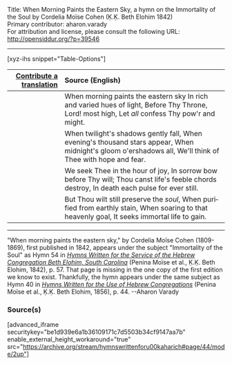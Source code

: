 <html>
<head></head>
<body>
Title: When Morning Paints the Eastern Sky, a hymn on the Immortality of the Soul by Cordelia Moïse Cohen (Ḳ.Ḳ. Beth Elohim 1842)<br />
Primary contributor: aharon.varady<br />
For attribution and license, please consult the following URL: <a href="http://opensiddur.org/?p=39546">http://opensiddur.org/?p=39546</a>
<p />
<hr />

[xyz-ihs snippet="Table-Options"]<table style="margin-left: auto; margin-right: auto;" class="draggable">
<thead><tr><th id="x" style="text-align: right;"><a href="/contribute/upload/">Contribute a translation</a></th><th style="text-align: left;">Source (English)</th></tr></thead>
<tbody>
<tr><td style="vertical-align:top;">
<div class="liturgy" lang="he" style="text-align: right;">

</div></td>

<td style="vertical-align:top;">
<div class="english" lang="en" style="text-align: left;">
When morning paints the eastern sky 
In rich and varied hues of light, 
Before Thy Throne, Lord! most high, 
Let <em>all</em> confess Thy pow'r and might. 
</div></td></tr>


<tr><td style="vertical-align:top;">
<div class="liturgy" lang="he" style="text-align: right;">

</div></td>

<td style="vertical-align:top;">
<div class="english" lang="en" style="text-align: left;">
When twilight's shadows gently fall, 
When evening's thousand stars appear, 
When midnight's gloom o'ershadows all, 
We'll think of Thee with hope and fear. 
</div></td></tr>


<tr><td style="vertical-align:top;">
<div class="liturgy" lang="he" style="text-align: right;">

</div></td>

<td style="vertical-align:top;">
<div class="english" lang="en" style="text-align: left;">
We seek Thee in the hour of joy, 
In sorrow bow before Thy will; 
Thou canst life's feeble chords destroy, 
In death each pulse for ever still. 
</div></td></tr>


<tr><td style="vertical-align:top;">
<div class="liturgy" lang="he" style="text-align: right;">

</div></td>

<td style="vertical-align:top;">
<div class="english" lang="en" style="text-align: left;">
But Thou wilt still preserve the <em>soul</em>, 
When purified from earthly stain, 
When soaring to that heavenly goal, 
It seeks immortal life to gain. 
</div></td></tr>
</tbody></table>

<hr />

"When morning paints the eastern sky," by Cordelia Moïse Cohen (1809-1869), first published in 1842, appears under the subject "Immortality of the Soul" as Hymn 54 in <em><a href="/?p=39305">Hymns Written for the Service of the Hebrew Congregation Beth Elohim, South Carolina</a></em> (Penina Moïse et al., Ḳ.Ḳ. Beth Elohim, 1842), p. 57. That page is missing in the one copy of the first edition we know to exist. Thankfully, the hymn appears under the same subject as Hymn 40 in <em><a href="/?p=39305">Hymns Written for the Use of Hebrew Congregations</a></em> (Penina Moïse et al., Ḳ.Ḳ. Beth Elohim, 1856), p. 44. --Aharon Varady

<h3>Source(s)</h3>

[advanced_iframe securitykey="be1d939e6a1b36109171c7d5503b34cf9147aa7b" enable_external_height_workaround="true" src="https://archive.org/stream/hymnswrittenforu00kaharich#page/44/mode/2up"]

&nbsp;
</body>
</html>